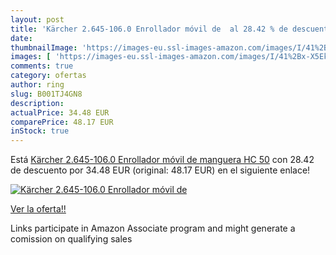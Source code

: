 ```yaml
---
layout: post
title: 'Kärcher 2.645-106.0 Enrollador móvil de  al 28.42 % de descuento'
date: 
thumbnailImage: 'https://images-eu.ssl-images-amazon.com/images/I/41%2Bx-X5Ek4L._SL200_.jpg'
images: [ 'https://images-eu.ssl-images-amazon.com/images/I/41%2Bx-X5Ek4L._SL200_.jpg' ]
comments: true
category: ofertas
author: ring
slug: B001TJ4GN8
description:
actualPrice: 34.48 EUR
comparePrice: 48.17 EUR
inStock: true
---
```


Está [Kärcher 2.645-106.0 Enrollador móvil de manguera HC 50](https://www.amazon.es/dp/B001TJ4GN8/?tag=tolees-21) con 28.42 de descuento por 34.48 EUR (original: 48.17 EUR) en el siguiente enlace!

[![Kärcher 2.645-106.0 Enrollador móvil de ](https://images-eu.ssl-images-amazon.com/images/I/41%2Bx-X5Ek4L._SL200_.jpg)](https://www.amazon.es/dp/B001TJ4GN8/?tag=tolees-21)

[Ver la oferta!!](https://www.amazon.es/dp/B001TJ4GN8/?tag=tolees-21)

Links participate in Amazon Associate program and might generate a comission on qualifying sales



